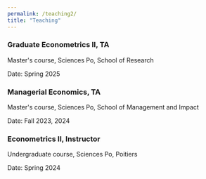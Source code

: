 ```yaml
---
permalink: /teaching2/
title: "Teaching"
---
```


### Graduate Econometrics II, TA
Master's course, Sciences Po, School of Research

Date: Spring 2025

### Managerial Economics, TA
Master's course, Sciences Po, School of Management and Impact

Date: Fall 2023, 2024

### Econometrics II, Instructor
Undergraduate course, Sciences Po, Poitiers

Date: Spring 2024